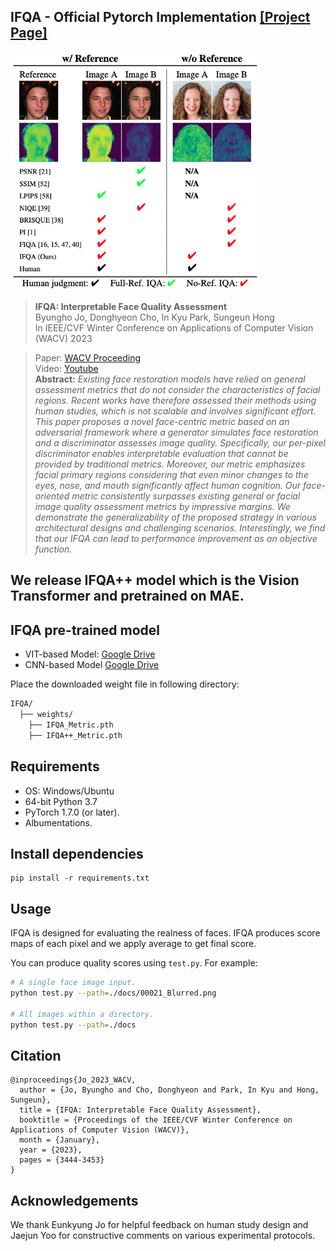 ## IFQA - Official Pytorch Implementation [[Project Page]](https://sites.google.com/view/vcl-lab/publications/international-conference/ifqa_wacv23)

<img src="./docs/teaser.png" width="400">
 
> **IFQA: Interpretable Face Quality Assessment**<br>
> Byungho Jo, Donghyeon Cho, In Kyu Park, Sungeun Hong<br>
> In IEEE/CVF Winter Conference on Applications of Computer Vision (WACV) 2023

> Paper: [WACV Proceeding](https://openaccess.thecvf.com/content/WACV2023/html/Jo_IFQA_Interpretable_Face_Quality_Assessment_WACV_2023_paper.html) <br>
> Video: [Youtube](https://www.youtube.com/watch?v=h21KM5qRAXs) <br>
> **Abstract:** *Existing face restoration models have relied on general assessment metrics that do not consider the characteristics of facial regions.
Recent works have therefore assessed their methods using human studies, which is not scalable and involves significant effort. This paper proposes a novel face-centric metric based on an adversarial framework where a generator simulates face restoration and a discriminator assesses image quality. Specifically, our per-pixel discriminator enables interpretable evaluation that cannot be provided by traditional metrics. Moreover, our metric emphasizes facial primary regions considering that even minor changes to the eyes, nose, and mouth significantly affect human cognition. Our face-oriented metric consistently surpasses existing general or facial image quality assessment metrics by impressive margins. We demonstrate the generalizability of the proposed strategy in various architectural designs and challenging scenarios. Interestingly, we find that our IFQA can lead to performance improvement as an objective function.*
> 
## We release IFQA++ model which is the Vision Transformer and pretrained on MAE.

## IFQA pre-trained model
- VIT-based Model: [Google Drive](https://drive.google.com/file/d/1yQ9n7oitvSQzkxwijGocpftW_SbHid7C/view?usp=sharing) 
- CNN-based Model [Google Drive](https://drive.google.com/file/d/1aHxF39Mdg4R2dFiF_yx8HsJHy9lJaEZP/view?usp=sharing)

Place the downloaded weight file in following directory: 
```bash
IFQA/
  ├── weights/
    ├── IFQA_Metric.pth
    ├── IFQA++_Metric.pth
```

## Requirements
* OS: Windows/Ubuntu
* 64-bit Python 3.7
* PyTorch 1.7.0 (or later). <!--See https://pytorch.org for PyTorch install instructions.-->
* Albumentations. <!--See https://albumentations.ai/ for Albumentations install instructions.-->

## Install dependencies
```shell
pip install -r requirements.txt
```

## Usage
IFQA is designed for evaluating the realness of faces. IFQA produces score maps of each pixel and we apply average to get final score.

You can produce quality scores using `test.py`. For example:
```.bash
# A single face image input.
python test.py --path=./docs/00021_Blurred.png

# All images within a directory.
python test.py --path=./docs
```

## Citation

```
@inproceedings{Jo_2023_WACV,
  author = {Jo, Byungho and Cho, Donghyeon and Park, In Kyu and Hong, Sungeun},
  title = {IFQA: Interpretable Face Quality Assessment},
  booktitle = {Proceedings of the IEEE/CVF Winter Conference on Applications of Computer Vision (WACV)},
  month = {January},
  year = {2023},
  pages = {3444-3453}
}
```

## Acknowledgements

We thank Eunkyung Jo for helpful feedback on human study design and Jaejun Yoo for constructive comments on various experimental protocols.

